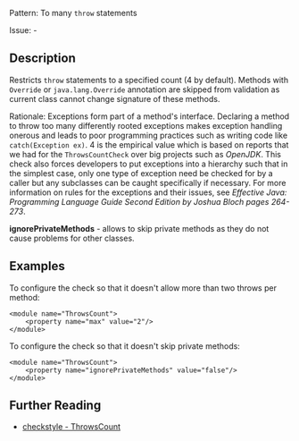 Pattern: To many `throw` statements

Issue: -

## Description

Restricts `throw` statements to a specified count (4 by default). Methods with `Override` or `java.lang.Override` annotation are skipped from validation as current class cannot change signature of these methods. 

Rationale: Exceptions form part of a method's interface. Declaring a method to throw too many differently rooted exceptions makes exception handling onerous and leads to poor programming practices such as writing code like `catch(Exception ex)`. 4 is the empirical value which is based on reports that we had for the `ThrowsCountCheck` over big projects such as _OpenJDK_. This check also forces developers to put exceptions into a hierarchy such that in the simplest case, only one type of exception need be checked for by a caller but any subclasses can be caught specifically if necessary. For more information on rules for the exceptions and their issues, see _Effective Java: Programming Language Guide Second Edition by Joshua Bloch pages 264-273_. 

**ignorePrivateMethods** \- allows to skip private methods as they do not cause problems for other classes. 

## Examples

To configure the check so that it doesn't allow more than two throws per method: 
    
    
    <module name="ThrowsCount">
        <property name="max" value="2"/>
    </module>
            

To configure the check so that it doesn't skip private methods: 
    
    
    <module name="ThrowsCount">
        <property name="ignorePrivateMethods" value="false"/>
    </module>

## Further Reading

* [checkstyle - ThrowsCount](http://checkstyle.sourceforge.net/config_design.html#ThrowsCount)